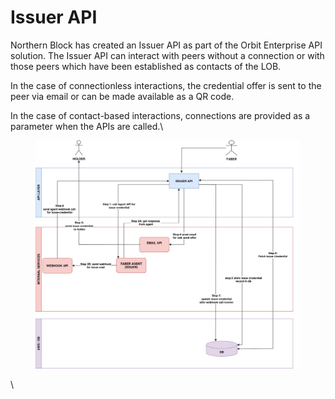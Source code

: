# Issuer API

Northern Block has created an Issuer API as part of the Orbit Enterprise API solution. The Issuer API can interact with peers without a connection or with those peers which have been established as contacts of the LOB.&#x20;

In the case of connectionless interactions, the credential offer is sent to the peer via email or can be made available as a QR code.&#x20;

In the case of contact-based interactions, connections are provided as a parameter when the APIs are called.\


<figure><img src="../../.gitbook/assets/ISSUER API (1).jpg" alt=""><figcaption></figcaption></figure>

&#x20;

\
